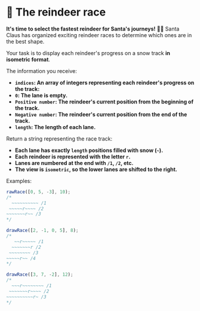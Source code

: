 # 🦌 The reindeer race

**It's time to select the fastest reindeer for Santa's journeys!** 🦌🎄
Santa Claus has organized exciting reindeer races to determine which ones are in the best shape.

Your task is to display each reindeer's progress on a snow track **in isometric format**.

The information you receive:

- **`indices`: An array of integers representing each reindeer's progress on the track:**
- **`0`: The lane is empty.**
- **`Positive number`: The reindeer's current position from the beginning of the track.**
- **`Negative number`: The reindeer's current position from the end of the track.**
- **`length`: The length of each lane.**

Return a string representing the race track:

- **Each lane has exactly `length` positions filled with snow (`~`).**
- **Each reindeer is represented with the letter `r`.**
- **Lanes are numbered at the end with `/1`, `/2`, etc.**
- **The view is `isometric`, so the lower lanes are shifted to the right.**

Examples:

```javascript
rawRace([0, 5, -3], 10);
/*
  ~~~~~~~~~~ /1
 ~~~~~r~~~~ /2
~~~~~~~r~~ /3
*/

drawRace([2, -1, 0, 5], 8);
/*
   ~~r~~~~~ /1
  ~~~~~~~r /2
 ~~~~~~~~ /3
~~~~~r~~ /4
*/

drawRace([3, 7, -2], 12);
/*
  ~~~r~~~~~~~~ /1
 ~~~~~~~r~~~~ /2
~~~~~~~~~~r~ /3
*/
```
